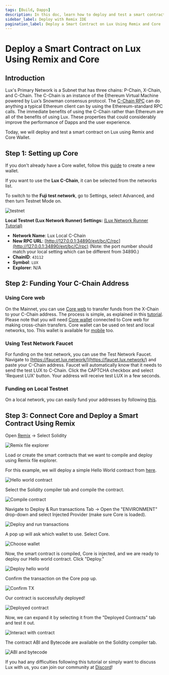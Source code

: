 ```yaml
---
tags: [Build, Dapps]
description: In this doc, learn how to deploy and test a smart contract on Lux using Remix and Core.
sidebar_label: Deploy with Remix IDE
pagination_label: Deploy a Smart Contract on Lux Using Remix and Core
---
```


# Deploy a Smart Contract on Lux Using Remix and Core

## Introduction

Lux's Primary Network is a Subnet that has three chains: P-Chain, X-Chain,
and C-Chain. The C-Chain is an instance of the Ethereum Virtual Machine powered
by Lux’s Snowman consensus protocol. The
[C-Chain RPC](/reference/luxd/c-chain/api.md) can do anything a typical Ethereum
client can by using the Ethereum-standard RPC calls. The immediate benefits of
using the C-Chain rather than Ethereum are all of the benefits of using
Lux. These properties that could considerably improve the performance of
Dapps and the user experience.

Today, we will deploy and test a smart contract on Lux using Remix and Core Wallet.

## Step 1: Setting up Core

If you don't already have a Core wallet, follow this
[guide](https://support.lux.network/en/articles/6100129-core-extension-how-do-i-create-a-new-wallet)
to create a new wallet.

If you want to use the **Lux C-Chain**, it can be selected from the networks list.

To switch to the **Fuji test network**, go to Settings, select Advanced, and then turn Testnet Mode on.

<div style={{textAlign: 'center'}}>

![testnet](/img/remix-core-guide/testnet.png)

</div>

**Local Testnet (Lux Network Runner) Settings:** [(Lux Network Runner Tutorial)](/tooling/network-runner.md)

- **Network Name**: Lux Local C-Chain
- **New RPC URL**:
  [http://127.0.0.1:34890/ext/bc/C/rpc](http://127.0.0.1:34890/ext/bc/C/rpc)
  (Note: the port number should match your local setting which can be different
  from 34890.)
- **ChainID**: `43112`
- **Symbol**: `LUX`
- **Explorer**: N/A

## Step 2: Funding Your C-Chain Address

### **Using Core web**

On the Mainnet, you can use [Core
web](https://core.app/) to transfer funds from the X-Chain to your
C-Chain address. The process is simple, as explained in this
[tutorial](https://support.lux.network/en/articles/8133713-core-web-how-do-i-make-cross-chain-transfers-in-core-stake).
Please note that you will need [Core wallet](https://join.core.app/extension) connected to Core web for making cross-chain transfers.
Core wallet can be used on test and local networks, too. 
This wallet is available for [mobile](https://support.lux.network/en/articles/6115608-core-mobile-where-can-i-download-core-mobile-to-my-phone) too.

### **Using Test Network Faucet**

For funding on the test network, you can use the Test Network Faucet. Navigate
to [https://faucet.lux.network/](https://faucet.lux.network/) and paste your
C-Chain address. Faucet will automatically know that it needs to send the test
LUX to C-Chain. Click the CAPTCHA checkbox and select 'Request LUX' button.
Your address will receive test LUX in a few seconds.

### Funding on Local Testnet

On a local network, you can easily fund your addresses by following
[this](/build/subnet/hello-subnet.md#importing-the-test-private-key).

## Step 3: Connect Core and Deploy a Smart Contract Using Remix

Open [Remix](https://remix.ethereum.org/) -&gt; Select Solidity

![Remix file explorer](/img/remix-core-guide/remix.png)

Load or create the smart contracts that we want to compile and deploy using Remix file explorer.

For this example, we will deploy a simple Hello World contract from [here](https://blog.chain.link/how-to-create-a-hello-world-smart-contract-with-solidity/).

![Hello world contract](/img/remix-core-guide/contract.png)

Select the Solidity compiler tab and compile the contract.

![Compile contract](/img/remix-core-guide/compile.png)

Navigate to Deploy & Run transactions Tab -&gt; Open the "ENVIRONMENT" drop-down and select
Injected Provider (make sure Core is loaded).

![Deploy and run transactions](/img/remix-core-guide/provider.png)

A pop up will ask which wallet to use. Select Core.

<div style={{textAlign: 'center'}}>

![Choose wallet](/img/remix-core-guide/wallet.png)

</div>

Now, the smart contract is compiled, Core is injected, and we are ready to
deploy our Hello world contract. Click "Deploy."

![Deploy hello world](/img/remix-core-guide/deploy.png)

Confirm the transaction on the Core pop up.

<div style={{textAlign: 'center'}}>

![Confirm TX](/img/remix-core-guide/approve.png)

</div>

Our contract is successfully deployed!

![Deployed contract](/img/remix-core-guide/deployed.png)

Now, we can expand it by selecting it from the "Deployed Contracts" tab and test it out.

<div style={{textAlign: 'center'}}>

![Interact with contract](/img/remix-core-guide/interact.png)

</div>

The contract ABI and Bytecode are available on the Solidity compiler tab.

<div style={{textAlign: 'center'}}>

![ABI and bytecode](/img/remix-core-guide/ABI-bytecode.png)

</div>

If you had any difficulties following this tutorial or simply want to discuss
Lux with us, you can join our community at [Discord](https://chat.lux.network/)!
